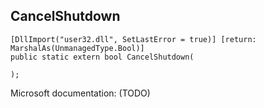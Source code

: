 ## CancelShutdown

```
[DllImport("user32.dll", SetLastError = true)] [return: MarshalAs(UnmanagedType.Bool)]
public static extern bool CancelShutdown(
   
);
```

Microsoft documentation: (TODO)
